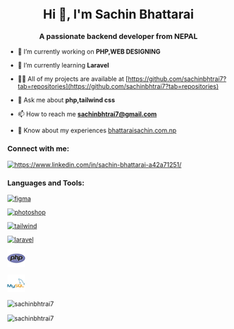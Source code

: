 <h1 align="center">Hi 👋, I'm Sachin Bhattarai</h1>
<h3 align="center">A passionate backend developer from NEPAL</h3>

- 🔭 I’m currently working on **PHP,WEB DESIGNING**

- 🌱 I’m currently learning **Laravel**

- 👨‍💻 All of my projects are available at [https://github.com/sachinbhtrai7?tab=repositories](https://github.com/sachinbhtrai7?tab=repositories)

- 💬 Ask me about **php,tailwind css**

- 📫 How to reach me **sachinbhtrai7@gmail.com**

- 📄 Know about my experiences [bhattaraisachin.com.np](bhattaraisachin.com.np)

<h3 align="left">Connect with me:</h3>
<p align="left">
<a href="https://linkedin.com/in/https://www.linkedin.com/in/sachin-bhattarai-a42a71251/" target="blank"><img align="center" src="https://raw.githubusercontent.com/rahuldkjain/github-profile-readme-generator/master/src/images/icons/Social/linked-in-alt.svg" alt="https://www.linkedin.com/in/sachin-bhattarai-a42a71251/" height="30" width="40" /></a>
</p>

<h3 align="left">Languages and Tools:</h3>
<p align="left"> <a href="https://www.figma.com/" target="_blank" rel="noreferrer"> <img src="https://www.vectorlogo.zone/logos/figma/figma-icon.svg" alt="figma" width="40" height="40" /> </a>

   <a href="https://www.photoshop.com/en" target="_blank" rel="noreferrer"> <img src="https://upload.wikimedia.org/wikipedia/commons/thumb/a/af/Adobe_Photoshop_CC_icon.svg/512px-Adobe_Photoshop_CC_icon.svg.png" alt="photoshop" width="40" height="40" /> </a> 



   <a href="https://tailwindcss.com/" target="_blank" rel="noreferrer"> <img src="https://www.vectorlogo.zone/logos/tailwindcss/tailwindcss-icon.svg" alt="tailwind" width="40" height="40"/> </a>



  <a href="https://laravel.com/" target="_blank" rel="noreferrer"> <img src="https://encrypted-tbn0.gstatic.com/images?q=tbn:ANd9GcTNC4kMIrsWo_67GHURdA4MVwR_uj9_l-Sb5w&s" alt="laravel" width="40" height="40" /> </a>  

  <a href="https://www.php.net" target="_blank" rel="noreferrer"> <img src="https://raw.githubusercontent.com/devicons/devicon/master/icons/php/php-original.svg" alt="php" width="40" height="40" /> </a> 

   <a href="https://www.mysql.com/" target="_blank" rel="noreferrer"> <img src="https://raw.githubusercontent.com/devicons/devicon/master/icons/mysql/mysql-original-wordmark.svg" alt="mysql" width="40" height="40" /> </a>
 </p>

<p><img align="center" src="https://github-readme-stats.vercel.app/api/top-langs?username=sachinbhtrai7&show_icons=true&locale=en&layout=compact" alt="sachinbhtrai7" /></p>

<p><img align="center" src="https://github-readme-streak-stats.herokuapp.com/?user=sachinbhtrai7&" alt="sachinbhtrai7" /></p>

